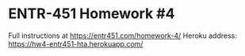 # ENTR-451 Homework #4

Full instructions at https://entr451.com/homework-4/
Heroku address: https://hw4-entr451-hta.herokuapp.com/